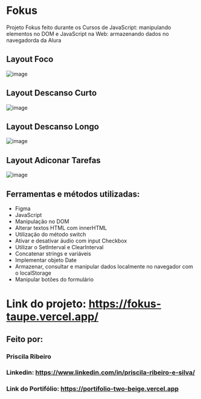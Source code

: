 # Fokus
Projeto Fokus feito durante os Cursos de JavaScript: manipulando elementos no DOM e JavaScript na Web: armazenando dados no navegadorda da Alura

## Layout Foco
![image](https://github.com/Pris4/Fokus1/blob/main/imagens/Tela_foco.png)

## Layout Descanso Curto
![image](https://github.com/Pris4/Fokus1/blob/main/imagens/Descanso_curto.png)

## Layout Descanso Longo
![image](https://github.com/Pris4/Fokus1/blob/main/imagens/Descanso_longo.png)

## Layout Adiconar Tarefas
![image](https://github.com/Pris4/Fokus1/blob/main/imagens/Adicionar-tarefas.png)

## Ferramentas e métodos utilizadas:
* Figma
* JavaScript
* Manipulação no DOM
* Alterar textos HTML com innerHTML
* Utilização do método switch
* Ativar e desativar áudio com input Checkbox
* Utilizar o SetInterval e ClearInterval
* Concatenar strings e variáveis
* Implementar objeto Date
* Armazenar, consultar e manipular dados localmente no navegador com o localStorage
* Manipular botões do formulário

# Link do projeto: https://fokus-taupe.vercel.app/

## Feito por:
### Priscila Ribeiro

### Linkedin: https://www.linkedin.com/in/priscila-ribeiro-e-silva/
### Link do Portifólio: https://portifolio-two-beige.vercel.app
